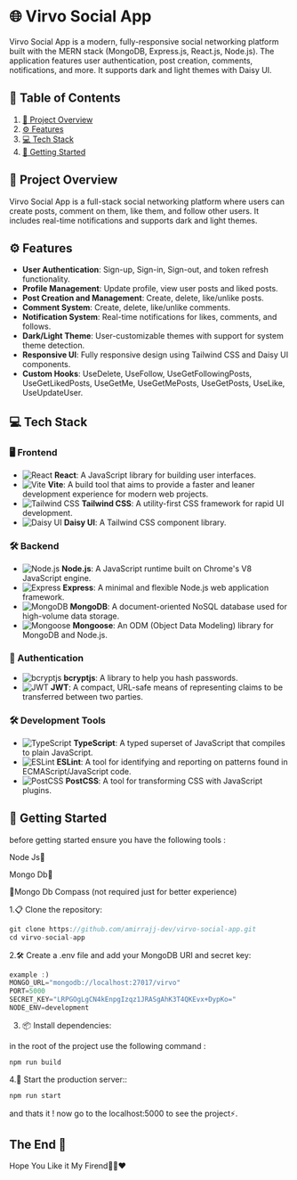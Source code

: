 # 🌐 Virvo Social App

Virvo Social App is a modern, fully-responsive social networking platform built with the MERN stack (MongoDB, Express.js, React.js, Node.js). The application features user authentication, post creation, comments, notifications, and more. It supports dark and light themes with Daisy UI.

## 📑 Table of Contents

1. [📖 Project Overview](#-project-overview)
2. [⚙️ Features](#-features)
3. [💻 Tech Stack](#-tech-stack)
4. [🚀 Getting Started](#-getting-started)

## 📖 Project Overview

Virvo Social App is a full-stack social networking platform where users can create posts, comment on them, like them, and follow other users. It includes real-time notifications and supports dark and light themes.

## ⚙️ Features

- **User Authentication**: Sign-up, Sign-in, Sign-out, and token refresh functionality.
- **Profile Management**: Update profile, view user posts and liked posts.
- **Post Creation and Management**: Create, delete, like/unlike posts.
- **Comment System**: Create, delete, like/unlike comments.
- **Notification System**: Real-time notifications for likes, comments, and follows.
- **Dark/Light Theme**: User-customizable themes with support for system theme detection.
- **Responsive UI**: Fully responsive design using Tailwind CSS and Daisy UI components.
- **Custom Hooks**: UseDelete, UseFollow, UseGetFollowingPosts, UseGetLikedPosts, UseGetMe, UseGetMePosts, UseGetPosts, UseLike, UseUpdateUser.

## 💻 Tech Stack

### 🖥️ Frontend

- ![React](https://img.shields.io/badge/React-20232A?style=flat&logo=react&logoColor=61DAFB) **React**: A JavaScript library for building user interfaces.
- ![Vite](https://img.shields.io/badge/Vite-646CFF?style=flat&logo=vite&logoColor=white) **Vite**: A build tool that aims to provide a faster and leaner development experience for modern web projects.
- ![Tailwind CSS](https://img.shields.io/badge/Tailwind%20CSS-38B2AC?style=flat&logo=tailwind-css&logoColor=white) **Tailwind CSS**: A utility-first CSS framework for rapid UI development.
- ![Daisy UI](https://img.shields.io/badge/Daisy%20UI-FF69B4?style=flat&logo=daisyui&logoColor=white) **Daisy UI**: A Tailwind CSS component library.

### 🛠️ Backend

- ![Node.js](https://img.shields.io/badge/Node.js-43853D?style=flat&logo=node.js&logoColor=white) **Node.js**: A JavaScript runtime built on Chrome's V8 JavaScript engine.
- ![Express](https://img.shields.io/badge/Express-000000?style=flat&logo=express&logoColor=white) **Express**: A minimal and flexible Node.js web application framework.
- ![MongoDB](https://img.shields.io/badge/MongoDB-4EA94B?style=flat&logo=mongodb&logoColor=white) **MongoDB**: A document-oriented NoSQL database used for high-volume data storage.
- ![Mongoose](https://img.shields.io/badge/Mongoose-880000?style=flat&logo=mongodb&logoColor=white) **Mongoose**: An ODM (Object Data Modeling) library for MongoDB and Node.js.

### 🔐 Authentication

- ![bcryptjs](https://img.shields.io/badge/bcryptjs-blue?style=flat&logo=key&logoColor=white) **bcryptjs**: A library to help you hash passwords.
- ![JWT](https://img.shields.io/badge/JWT-black?style=flat&logo=json-web-tokens&logoColor=white) **JWT**: A compact, URL-safe means of representing claims to be transferred between two parties.

### 🛠️ Development Tools

- ![TypeScript](https://img.shields.io/badge/TypeScript-007ACC?style=flat&logo=typescript&logoColor=white) **TypeScript**: A typed superset of JavaScript that compiles to plain JavaScript.
- ![ESLint](https://img.shields.io/badge/ESLint-4B3263?style=flat&logo=eslint&logoColor=white) **ESLint**: A tool for identifying and reporting on patterns found in ECMAScript/JavaScript code.
- ![PostCSS](https://img.shields.io/badge/PostCSS-DD3A0A?style=flat&logo=postcss&logoColor=white) **PostCSS**: A tool for transforming CSS with JavaScript plugins.

## 🚀 Getting Started

before getting started ensure you have the following tools : 

Node Js🔰

Mongo Db🍏

🏡Mongo Db Compass (not required just for better experience)


1.📋 Clone the repository:

```js
git clone https://github.com/amirrajj-dev/virvo-social-app.git
cd virvo-social-app
```

2.🛠️ Create a .env file and add your MongoDB URI and secret key:

```js
example :)
MONGO_URL="mongodb://localhost:27017/virvo"
PORT=5000
SECRET_KEY="LRPGOgLgCN4kEnpgIzqz1JRASgAhK3T4QKEvx+DypKo="
NODE_ENV=development
```

3. 📦 Install dependencies:

in the root of the project use the following command :

```js
npm run build
```

4.🚀 Start the production server::

```js
npm run start
```

and thats it ! now go to the localhost:5000 to see the project⚡.

## The End 🏁

Hope You Like it My Firend🫡😉❤️
